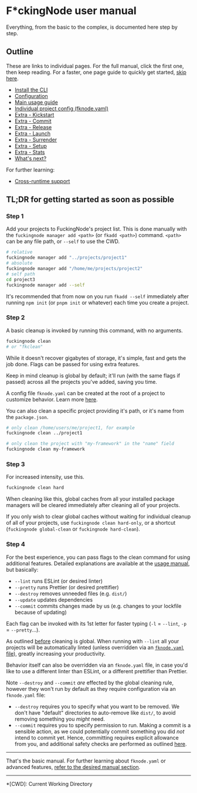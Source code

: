 # F*ckingNode user manual

Everything, from the basic to the complex, is documented here step by step.

## Outline

These are links to individual pages. For the full manual, click the first one, then keep reading. For a faster, one page guide to quickly get started, [skip here](#tldr-for-getting-started-as-soon-as-possible).

- [Install the CLI](install.md)
- [Configuration](configuration.md)
- [Main usage guide](usage.md)
- [Individual project config (fknode.yaml)](fknode-yaml.md)
- [Extra - Kickstart](kickstart.md)
- [Extra - Commit](commit.md)
- [Extra - Release](release.md)
- [Extra - Launch](launch.md)
- [Extra - Surrender](surrender.md)
- [Extra - Setup](setup.md)
- [Extra - Stats](stats.md)
- [What's next?](whats-next.md)

For further learning:

- [Cross-runtime support](../learn/cross-runtime-support.md)

## TL;DR for getting started as soon as possible

### Step 1

Add your projects to FuckingNode's project list. This is done manually with the `fuckingnode manager add <path>` (or `fkadd <path>`) command. `<path>` can be any file path, or `--self` to use the CWD.

```bash
# relative
fuckingnode manager add "../projects/project1"
# absolute
fuckingnode manager add "/home/me/projects/project2"
# self path
cd project3
fuckingnode manager add --self
```

It's recommended that from now on you run `fkadd --self` immediately after running `npm init` (or `pnpm init` or whatever) each time you create a project.

### Step 2

A basic cleanup is invoked by running this command, with no arguments.

```bash
fuckingnode clean
# or "fkclean"
```

While it doesn't recover gigabytes of storage, it's simple, fast and gets the job done. Flags can be passed for using extra features.

Keep in mind cleanup is global by default; it'll run (with the same flags if passed) across all the projects you've added, saving you time.

A config file `fknode.yaml` can be created at the root of a project to customize behavior. Learn more [here](fknode-yaml.md).

You can also clean a specific project providing it's path, or it's name from the `package.json`.

```bash
# only clean /home/users/me/project1, for example
fuckingnode clean ../project1

# only clean the project with "my-framework" in the "name" field
fuckingnode clean my-framework
```

### Step 3

For increased intensity, use this.

```bash
fuckingnode clean hard
```

When cleaning like this, global caches from all your installed package managers will be cleared immediately after cleaning all of your projects.

If you only wish to clear global caches without waiting for individual cleanup of all of your projects, use `fuckingnode clean hard-only`, or a shortcut (`fuckingnode global-clean` or `fuckingnode hard-clean`).

### Step 4

For the best experience, you can pass flags to the clean command for using additional features. Detailed explanations are available at the [usage manual](../manual/usage.md), but basically:

- `--lint` runs ESLint (or desired linter)
- `--pretty` runs Prettier (or desired prettifier)
- `--destroy` removes unneeded files (e.g. `dist/`)
- `--update` updates dependencies
- `--commit` commits changes made by us (e.g. changes to your lockfile because of updating)

Each flag can be invoked with its 1st letter for faster typing (`-l` = `--lint`, `-p` = `--pretty`...).

As outlined [before](#step-2) cleaning is global. When running with `--lint` all your projects will be automatically linted (unless overridden via an [`fknode.yaml` file](fknode-yaml.md)), greatly increasing your productivity.

Behavior itself can also be overridden via an `fknode.yaml` file, in case you'd like to use a different linter than ESLint, or a different prettifier than Prettier.

Note `--destroy` and `--commit` _are_ effected by the global cleaning rule, however they won't run by default as they require configuration via an `fknode.yaml` file:

- `--destroy` requires you to specify what you want to be removed. We don't have "default" directories to auto-remove like `dist/`, to avoid removing something you _might_ need.
- `--commit` requires you to specify permission to run. Making a commit is a sensible action, as we could potentially commit something you did _not_ intend to commit yet. Hence, committing requires explicit allowance from you, and additional safety checks are performed as outlined [here](../manual/usage.md#committing-your-code-commit).

---

That's the basic manual. For further learning about `fknode.yaml` or advanced features, [refer to the desired manual section](#outline).

---

*[CWD]: Current Working Directory
